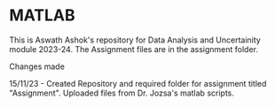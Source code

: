# MATLAB

This is Aswath Ashok's repository for Data Analysis and Uncertainity module 2023-24. 
The Assignment files are in the assignment folder.

Changes made

15/11/23 - 
Created Repository and required folder for assignment titled "Assignment".
Uploaded files from Dr. Jozsa's matlab scripts.